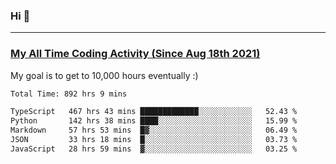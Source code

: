 ### Hi 🙂

---

### <a href="https://wakatime.com/@Eroxl">My All Time Coding Activity (Since Aug 18th 2021)</a>
My goal is to get to 10,000 hours eventually :)
<!--START_SECTION:waka-->

```txt
Total Time: 892 hrs 9 mins

TypeScript   467 hrs 43 mins █████████████░░░░░░░░░░░░   52.43 %
Python       142 hrs 38 mins ████░░░░░░░░░░░░░░░░░░░░░   15.99 %
Markdown     57 hrs 53 mins  █▓░░░░░░░░░░░░░░░░░░░░░░░   06.49 %
JSON         33 hrs 18 mins  █░░░░░░░░░░░░░░░░░░░░░░░░   03.73 %
JavaScript   28 hrs 59 mins  ▓░░░░░░░░░░░░░░░░░░░░░░░░   03.25 %
```

<!--END_SECTION:waka-->

